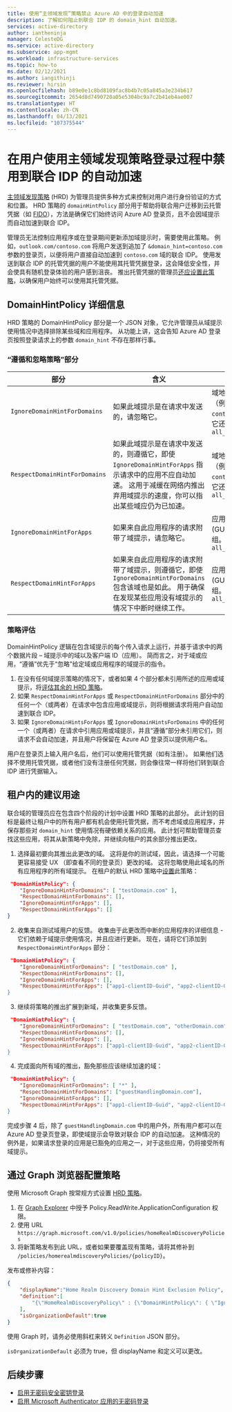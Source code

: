 ```yaml
---
title: 使用“主领域发现”策略禁止 Azure AD 中的登录自动加速
description: 了解如何阻止到联合 IDP 的 domain_hint 自动加速。
services: active-directory
author: iantheninja
manager: CelesteDG
ms.service: active-directory
ms.subservice: app-mgmt
ms.workload: infrastructure-services
ms.topic: how-to
ms.date: 02/12/2021
ms.author: iangithinji
ms.reviewer: hirsin
ms.openlocfilehash: b89e0e1c8bd8109fac8b4b7c05a845a3e234b617
ms.sourcegitcommit: 2654d8d7490720a05e5304bc9a7c2b41eb4ae007
ms.translationtype: HT
ms.contentlocale: zh-CN
ms.lasthandoff: 04/13/2021
ms.locfileid: "107375544"
---
```

# <a name="disable-auto-acceleration-to-a-federated-idp-during-user-sign-in-with-home-realm-discovery-policy"></a>在用户使用主领域发现策略登录过程中禁用到联合 IDP 的自动加速

[主领域发现策略](/graph/api/resources/homeRealmDiscoveryPolicy) (HRD) 为管理员提供多种方式来控制对用户进行身份验证的方式和位置。 HRD 策略的 `domainHintPolicy` 部分用于帮助将联合用户迁移到云托管凭据（如 [FIDO](../authentication/howto-authentication-passwordless-security-key.md)），方法是确保它们始终访问 Azure AD 登录页，且不会因域提示而自动加速到联合 IDP。

管理员无法控制应用程序或在登录期间更新添加域提示时，需要使用此策略。  例如，`outlook.com/contoso.com` 将用户发送到追加了 `&domain_hint=contoso.com` 参数的登录页，以便将用户直接自动加速到 `contoso.com` 域的联合 IDP。 使用发送到联合 IDP 的托管凭据的用户不能使用其托管凭据登录，这会降低安全性，并会使具有随机登录体验的用户感到沮丧。 推出托管凭据的管理员[还应设置此策略](#suggested-use-within-a-tenant)，以确保用户始终可以使用其托管凭据。

## <a name="domainhintpolicy-details"></a>DomainHintPolicy 详细信息

HRD 策略的 DomainHintPolicy 部分是一个 JSON 对象，它允许管理员从域提示使用情况中选择排除某些域和应用程序。  从功能上讲，这会告知 Azure AD 登录页按照登录请求上的参数 `domain_hint` 不存在那样行事。

### <a name="the-respect-and-ignore-policy-sections"></a>“遵循和忽略策略”部分

|部分 | 含义 | 值 |
|--------|---------|--------|
|`IgnoreDomainHintForDomains` |如果此域提示是在请求中发送的，请忽略它。 |域地址的数组（例如 `contoso.com`）。 它还支持 `all_domains`|
|`RespectDomainHintForDomains`| 如果此域提示是在请求中发送的，则遵循它，即使 `IgnoreDomainHintForApps` 指示请求中的应用不应自动加速。 这用于减缓在网络内推出弃用域提示的速度，你可以指出某些域应仍为已加速。 | 域地址的数组（例如 `contoso.com`）。 它还支持 `all_domains`|
|`IgnoreDomainHintForApps`| 如果来自此应用程序的请求附带了域提示，请忽略它。 | 应用程序 ID (GUID) 的数组。 它还支持 `all_apps`|
|`RespectDomainHintForApps` |如果来自此应用程序的请求附带了域提示，则遵循它，即使 `IgnoreDomainHintForDomains` 包含该域也是如此。 用于确保在发现某些应用没有域提示的情况下中断时继续工作。 | 应用程序 ID (GUID) 的数组。 它还支持 `all_apps`|

### <a name="policy-evaluation"></a>策略评估

DomainHintPolicy 逻辑在包含域提示的每个传入请求上运行，并基于请求中的两个数据片段 – 域提示中的域以及客户端 ID（应用）。 简而言之，对于域或应用，“遵循”优先于“忽略”给定域或应用程序的域提示的指令。

1. 在没有任何域提示策略的情况下，或者如果 4 个部分都未引用所述的应用或域提示，将[评估其余的 HRD 策略](configure-authentication-for-federated-users-portal.md#priority-and-evaluation-of-hrd-policies)。
1. 如果 `RespectDomainHintForApps` 或 `RespectDomainHintForDomains` 部分中的任何一个（或两者）在请求中包含应用或域提示，则将根据请求将用户自动加速到联合 IDP。
1. 如果 `IgnoreDomainHintsForApps` 或 `IgnoreDomainHintsForDomains` 中的任何一个（或两者）在请求中引用应用或域提示，并且“遵循”部分未引用它们，则请求不会自动加速，并且用户将保留在 Azure AD 登录页以提供用户名。

用户在登录页上输入用户名后，他们可以使用托管凭据（如有注册）。  如果他们选择不使用托管凭据，或者他们没有注册任何凭据，则会像往常一样将他们转到联合 IDP 进行凭据输入。

## <a name="suggested-use-within-a-tenant"></a>租户内的建议用途

联合域的管理员应在包含四个阶段的计划中设置 HRD 策略的此部分。 此计划的目标是最终让租户中的所有用户都有机会使用托管凭据，而不考虑域或应用程序，并保存那些对 `domain_hint` 使用情况有硬依赖关系的应用。  此计划可帮助管理员查找这些应用，将其从新策略中免除，并继续向租户的其余部分推出更改。

1. 选择最初要向其推出此更改的域。  这将是你的测试域，因此，请选择一个可能更容易接受 UX （即查看不同的登录页）更改的域。  这将忽略使用此域名的所有应用程序的所有域提示。 在租户的默认 HRD 策略中[设置](#configuring-policy-through-graph-explorer)此策略：

```json
 "DomainHintPolicy": { 
    "IgnoreDomainHintForDomains": [ "testDomain.com" ], 
    "RespectDomainHintForDomains": [], 
    "IgnoreDomainHintForApps": [], 
    "RespectDomainHintForApps": [] 
} 
```

2. 收集来自测试域用户的反馈。 收集由于此更改而中断的应用程序的详细信息 - 它们依赖于域提示使用情况，并且应进行更新。 现在，请将它们添加到 `RespectDomainHintForApps` 部分：

```json
 "DomainHintPolicy": { 
    "IgnoreDomainHintForDomains": [ "testDomain.com" ], 
    "RespectDomainHintForDomains": [], 
    "IgnoreDomainHintForApps": [], 
    "RespectDomainHintForApps": ["app1-clientID-Guid", "app2-clientID-Guid] 
} 
```

3. 继续将策略的推出扩展到新域，并收集更多反馈。

```json
 "DomainHintPolicy": { 
    "IgnoreDomainHintForDomains": [ "testDomain.com", "otherDomain.com", "anotherDomain.com"], 
    "RespectDomainHintForDomains": [], 
    "IgnoreDomainHintForApps": [], 
    "RespectDomainHintForApps": ["app1-clientID-Guid", "app2-clientID-Guid] 
} 
```

4. 完成面向所有域的推出，豁免那些应该继续加速的域：

```json
 "DomainHintPolicy": { 
    "IgnoreDomainHintForDomains": [ "*" ], 
    "RespectDomainHintForDomains": ["guestHandlingDomain.com"], 
    "IgnoreDomainHintForApps": [], 
    "RespectDomainHintForApps": ["app1-clientID-Guid", "app2-clientID-Guid] 
} 
```

完成步骤 4 后，除了 `guestHandlingDomain.com` 中的用户外，所有用户都可以在 Azure AD 登录页登录，即使域提示会导致对联合 IDP 的自动加速。  这种情况的例外是，如果请求登录的应用是已豁免的应用之一，对于这些应用，仍将接受所有域提示。

## <a name="configuring-policy-through-graph-explorer"></a>通过 Graph 浏览器配置策略

使用 Microsoft Graph 按常规方式设置 [HRD 策略](/graph/api/resources/homeRealmDiscoveryPolicy)。  

1. 在 [Graph Explorer](https://developer.microsoft.com/graph/graph-explorer) 中授予 Policy.ReadWrite.ApplicationConfiguration 权限。  
1. 使用 URL `https://graph.microsoft.com/v1.0/policies/homeRealmDiscoveryPolicies`
1. 将新策略发布到此 URL，或者如果要覆盖现有策略，请将其修补到 `/policies/homerealmdiscoveryPolicies/{policyID}`。

发布或修补内容：

```json
{
    "displayName":"Home Realm Discovery Domain Hint Exclusion Policy",
    "definition":[
        "{\"HomeRealmDiscoveryPolicy\" : {\"DomainHintPolicy\": { \"IgnoreDomainHintForDomains\": [ \"Contoso.com\" ], \"RespectDomainHintForDomains\": [], \"IgnoreDomainHintForApps\": [\"sample-guid-483c-9dea-7de4b5d0a54a\"], \"RespectDomainHintForApps\": [] } } }"
    ],
    "isOrganizationDefault":true
}
```

使用 Graph 时，请务必使用斜杠来转义 `Definition` JSON 部分。  

`isOrganizationDefault` 必须为 true，但 displayName 和定义可以更改。

## <a name="next-steps"></a>后续步骤

* [启用无密码安全密钥登录](../authentication/howto-authentication-passwordless-security-key.md)
* [启用 Microsoft Authenticator 应用的无密码登录](../authentication/howto-authentication-passwordless-phone.md)